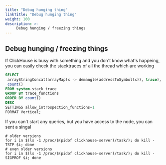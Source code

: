 ```yaml
---
title: "Debug hunging thing"
linkTitle: "Debug hunging thing"
weight: 100
description: >-
     Debug hunging / freezing things
---
```


## Debug hunging / freezing things 

If ClickHouse is busy with something and you don't know what's happeing, you can easily check the stacktraces of all the thread which are working

```sql
SELECT
 arrayStringConcat(arrayMap(x -> demangle(addressToSymbol(x)), trace), '\n') AS trace_functions,
 count()
FROM system.stack_trace
GROUP BY trace_functions
ORDER BY count()
DESC
SETTINGS allow_introspection_functions=1
FORMAT Vertical;
```

If you can't start any queries, but you have access to the node, you can sent a singal

```
# older versions
for i in $(ls -1 /proc/$(pidof clickhouse-server)/task/); do kill -TSTP $i; done
# even older versions
for i in $(ls -1 /proc/$(pidof clickhouse-server)/task/); do kill -SIGPROF $i; done
```
